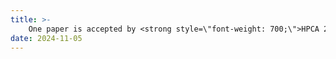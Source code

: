 ```yaml
---
title: >-
    One paper is accepted by <strong style=\"font-weight: 700;\">HPCA 2025</strong>. Thanks to all collaborators!
date: 2024-11-05 
---
```


